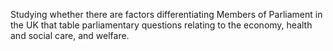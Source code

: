 Studying whether there are factors differentiating Members of Parliament in the UK that table parliamentary questions relating to the economy, health and social care, and welfare.
